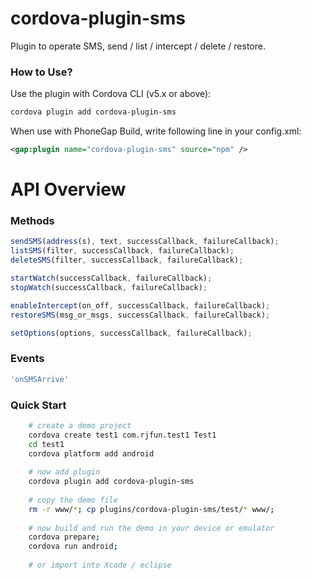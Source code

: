 
# cordova-plugin-sms #

Plugin to operate SMS, send / list / intercept / delete / restore.

### How to Use? ###

Use the plugin with Cordova CLI (v5.x or above):
```bash
cordova plugin add cordova-plugin-sms
```

When use with PhoneGap Build, write following line in your config.xml:
```xml
<gap:plugin name="cordova-plugin-sms" source="npm" />
```

# API Overview #

### Methods ###

```javascript
sendSMS(address(s), text, successCallback, failureCallback);
listSMS(filter, successCallback, failureCallback);
deleteSMS(filter, successCallback, failureCallback);

startWatch(successCallback, failureCallback);
stopWatch(successCallback, failureCallback);

enableIntercept(on_off, successCallback, failureCallback);
restoreSMS(msg_or_msgs, successCallback, failureCallback);

setOptions(options, successCallback, failureCallback);
```

### Events ###

```javascript
'onSMSArrive'
```

### Quick Start ###

```bash
	# create a demo project
    cordova create test1 com.rjfun.test1 Test1
    cd test1
    cordova platform add android
    
    # now add plugin
    cordova plugin add cordova-plugin-sms
    
    # copy the demo file
    rm -r www/*; cp plugins/cordova-plugin-sms/test/* www/;
    
	# now build and run the demo in your device or emulator
    cordova prepare; 
    cordova run android; 
    
    # or import into Xcode / eclipse
```


